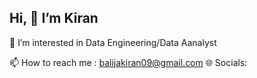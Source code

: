 ## Hi, 👋 I’m Kiran

👀 I’m interested in Data Engineering/Data Aanalyst

📫 How to reach me : balijakiran09@gmail.com 
🌐 Socials:

<!--
**balijak/balijak** is a ✨ _special_ ✨ repository because its `README.md` (this file) appears on your GitHub profile.

Here are some ideas to get you started:
👋 Hi, I’m Kiran
👀 I’m interested in Data Engineering/Data Aanalyst
📫 How to reach me : balijakiran09@gmail.com
-->
